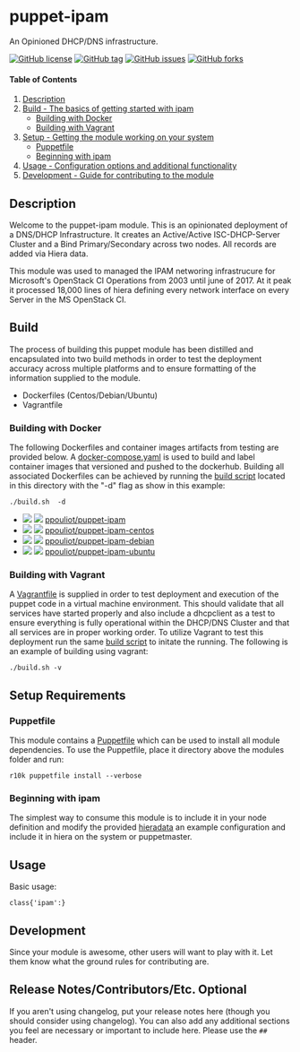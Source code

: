 
# puppet-ipam

An Opinioned DHCP/DNS infrastructure.

[![GitHub license](https://img.shields.io/github/license/ppouliot/puppet-ipam.svg)](https://github.com/ppouliot/puppet-ipam/blob/master/LICENSE)
[![GitHub tag](https://img.shields.io/github/tag/ppouliot/pupppet-ipam.svg)]()
[![GitHub issues](https://img.shields.io/github/issues/ppouliot/puppet-ipam.svg)](https://github.com/ppouliot/puppet-ipam/issues)
[![GitHub forks](https://img.shields.io/github/forks/ppouliot/puppet-ipam.svg)](https://github.com/ppouliot/puppet-ipam/network)
#### Table of Contents

1. [Description](#description)
2. [Build - The basics of getting started with ipam](#build)
    * [Building with Docker](#building-with-docker)
    * [Building with Vagrant](#building-with-vagrant)
3. [Setup - Getting the module working on your system](setup-requirements)
    * [Puppetfile](#puppetfile)
    * [Beginning with ipam](#beginning-with-ipam)
4. [Usage - Configuration options and additional functionality](#usage)
5. [Development - Guide for contributing to the module](#development)

## Description
Welcome to the puppet-ipam module.  This is an opinionated deployment of a DNS/DHCP Infrastructure.
It creates an Active/Active ISC-DHCP-Server Cluster and a Bind Primary/Secondary across two nodes.
All records are added via Hiera data.

This module was used to managed the IPAM networing infrastrucure for Microsoft's OpenStack CI Operations
from 2003 until june of 2017.  At it peak it processed 18,000 lines of hiera defining every network interface 
on every Server in the MS OpenStack CI.

## Build 
The process of building this puppet module has been distilled and encapsulated into two build methods in order to test the deployment
accuracy across multiple platforms and to ensure formatting of the information supplied to the module.
  
  * Dockerfiles (Centos/Debian/Ubuntu)
  * Vagrantfile

### Building with Docker

The following Dockerfiles and container images artifacts from testing are provided below.  A [docker-compose.yaml](./docker-compose.yaml) is 
used to build and label container images that versioned and pushed to the dockerhub.  Building all associated Dockerfiles can be achieved
by running the [build script](./build.sh) located in this directory with the "-d" flag as show in this example:

```
./build.sh  -d
```


* [![](https://images.microbadger.com/badges/image/ppouliot/puppet-ipam.svg)](https://microbadger.com/images/ppouliot/puppet-ipam) [![](https://images.microbadger.com/badges/version/ppouliot/puppet-ipam.svg)](https://microbadger.com/images/ppouliot/puppet-ipam) [ppouliot/puppet-ipam](./Dockerfile)
* [![](https://images.microbadger.com/badges/image/ppouliot/puppet-ipam-centos.svg)](https://microbadger.com/images/ppouliot/puppet-ipam-centos) [![](https://images.microbadger.com/badges/version/ppouliot/puppet-ipam.svg)](https://microbadger.com/images/ppouliot/puppet-ipam-centos) [ppouliot/puppet-ipam-centos](./Dockerfile.centos)
* [![](https://images.microbadger.com/badges/image/ppouliot/puppet-ipam-debian.svg)](https://microbadger.com/images/ppouliot/puppet-ipam-debian) [![](https://images.microbadger.com/badges/version/ppouliot/puppet-ipam.svg)](https://microbadger.com/images/ppouliot/puppet-ipam-debian) [ppouliot/puppet-ipam-debian](./Dockerfile.debian)
* [![](https://images.microbadger.com/badges/image/ppouliot/puppet-ipam-ubuntu.svg)](https://microbadger.com/images/ppouliot/puppet-ipam-ubuntu) [![](https://images.microbadger.com/badges/version/ppouliot/puppet-ipam.svg)](https://microbadger.com/images/ppouliot/puppet-ipam-ubuntu) [ppouliot/puppet-ipam-ubuntu](./Dockerfile.ubuntu)

### Building with Vagrant
A [Vagrantfile](./Vagrantfile) is supplied in order to test deployment and execution of the puppet code in a virtual machine environment.
This should validate that all services have started properly and also include a dhcpclient as a test to ensure everything 
is fully operational within the DHCP/DNS Cluster and that all services are in proper working order. To utilize Vagrant to test
this deployment run the same [build script](./build.sh) to initate the running.  The following is an example of building using vagrant:

``` 
./build.sh -v
```

## Setup Requirements
### Puppetfile

This module contains a [Puppetfile](./Puppetfile) which can be used to install all module dependencies.
To use the Puppetfile, place it directory above the modules folder and run:
```
r10k puppetfile install --verbose
```

### Beginning with ipam  

The simplest way to consume this module is to include it in your node definition and modify the provided [hieradata](./files/hiera)
an example configuration and include it in hiera on the system or puppetmaster.

## Usage
Basic usage:

```
class{'ipam':}
```


## Development

Since your module is awesome, other users will want to play with it. Let them know what the ground rules for contributing are.

## Release Notes/Contributors/Etc. **Optional**

If you aren't using changelog, put your release notes here (though you should consider using changelog). You can also add any additional sections you feel are necessary or important to include here. Please use the `## ` header. 
